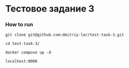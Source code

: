# Тестовое задание 3

### How to run

```
git clone git@github.com:dmitriy-lar/test-task-3.git
```

```
cd test-task-3/
```

```
docker compose up -d
```

```
localhost:8008
```
